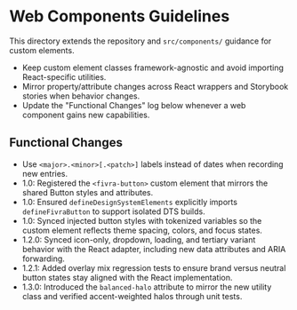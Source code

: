 # Web Components Guidelines

This directory extends the repository and `src/components/` guidance for custom elements.

- Keep custom element classes framework-agnostic and avoid importing React-specific utilities.
- Mirror property/attribute changes across React wrappers and Storybook stories when behavior changes.
- Update the "Functional Changes" log below whenever a web component gains new capabilities.

## Functional Changes
- Use `<major>.<minor>[.<patch>]` labels instead of dates when recording new entries.
- 1.0: Registered the `<fivra-button>` custom element that mirrors the shared Button styles and attributes.
- 1.0: Ensured `defineDesignSystemElements` explicitly imports `defineFivraButton` to support isolated DTS builds.
- 1.0: Synced injected button styles with tokenized variables so the custom element reflects theme spacing, colors, and focus states.
- 1.2.0: Synced icon-only, dropdown, loading, and tertiary variant behavior with the React adapter, including new data attributes and ARIA forwarding.
- 1.2.1: Added overlay mix regression tests to ensure brand versus neutral button states stay aligned with the React implementation.
- 1.3.0: Introduced the `balanced-halo` attribute to mirror the new utility class and verified accent-weighted halos through unit tests.
